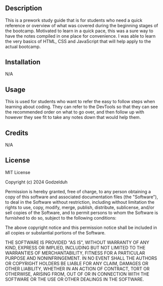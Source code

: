 # <Prework Study Guide Webpage>

## Description

This is a prework study guide that is for students who need a quick reference or overview of what was covered during the beginning stages of the bootcamp.
Motivated to learn in a quick pace, this was a sure way to have the notes compiled in one place for convenience.
I was able to learn the very basics of HTML, CSS and JavaScript that will help apply to the actual bootcamp.


## Installation

N/A

## Usage

This is used for students who want to refer the easy to follow steps when learning about coding. They can refer to the DevTools so that they can see the recommended order on what to go over, and then follow up with however they see fit to take any notes down that would help them.

## Credits

N/A

## License

MIT License

Copyright (c) 2024 Godzelduh

Permission is hereby granted, free of charge, to any person obtaining a copy
of this software and associated documentation files (the "Software"), to deal
in the Software without restriction, including without limitation the rights
to use, copy, modify, merge, publish, distribute, sublicense, and/or sell
copies of the Software, and to permit persons to whom the Software is
furnished to do so, subject to the following conditions:

The above copyright notice and this permission notice shall be included in all
copies or substantial portions of the Software.

THE SOFTWARE IS PROVIDED "AS IS", WITHOUT WARRANTY OF ANY KIND, EXPRESS OR
IMPLIED, INCLUDING BUT NOT LIMITED TO THE WARRANTIES OF MERCHANTABILITY,
FITNESS FOR A PARTICULAR PURPOSE AND NONINFRINGEMENT. IN NO EVENT SHALL THE
AUTHORS OR COPYRIGHT HOLDERS BE LIABLE FOR ANY CLAIM, DAMAGES OR OTHER
LIABILITY, WHETHER IN AN ACTION OF CONTRACT, TORT OR OTHERWISE, ARISING FROM,
OUT OF OR IN CONNECTION WITH THE SOFTWARE OR THE USE OR OTHER DEALINGS IN THE
SOFTWARE.